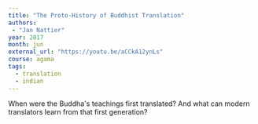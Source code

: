 ```yaml
---
title: "The Proto-History of Buddhist Translation"
authors:
 - "Jan Nattier"
year: 2017
month: jun
external_url: "https://youtu.be/aCCkA12ynLs"
course: agama
tags:
  - translation
  - indian
---
```


When were the Buddha's teachings first translated? And what can modern translators learn from that first generation?
